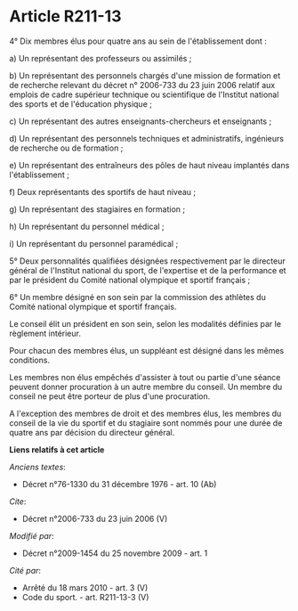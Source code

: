 # Article R211-13

4° Dix membres élus pour quatre ans au sein de l'établissement dont : 

a) Un représentant des professeurs ou assimilés ; 

b) Un représentant des personnels chargés d'une mission de formation et de recherche relevant du décret n° 2006-733 du 23
juin 2006 relatif aux emplois de cadre supérieur technique ou scientifique de l'Institut national des sports et de
l'éducation physique ; 

c) Un représentant des autres enseignants-chercheurs et enseignants ; 

d) Un représentant des personnels techniques et administratifs, ingénieurs de recherche ou de formation ; 

e) Un représentant des entraîneurs des pôles de haut niveau implantés dans l'établissement ; 

f) Deux représentants des sportifs de haut niveau ; 

g) Un représentant des stagiaires en formation ; 

h) Un représentant du personnel médical ; 

i) Un représentant du personnel paramédical ; 

5° Deux personnalités qualifiées désignées respectivement par le directeur général de l'Institut national du sport, de
l'expertise et de la performance et par le président du Comité national olympique et sportif français ; 

6° Un membre désigné en son sein par la commission des athlètes du Comité national olympique et sportif français. 

Le conseil élit un président en son sein, selon les modalités définies par le règlement intérieur. 

Pour chacun des membres élus, un suppléant est désigné dans les mêmes conditions. 

Les membres non élus empêchés d'assister à tout ou partie d'une séance peuvent donner procuration à un autre membre du
conseil. Un membre du conseil ne peut être porteur de plus d'une procuration.

A l'exception des membres de droit et des membres élus, les membres du conseil de la vie du sportif et du stagiaire sont
nommés pour une durée de quatre ans par décision du directeur général.

**Liens relatifs à cet article**

_Anciens textes_:

  - Décret n°76-1330 du 31 décembre 1976 - art. 10 (Ab)

_Cite_:

  - Décret n°2006-733 du 23 juin 2006 (V)

_Modifié par_:

  - Décret n°2009-1454 du 25 novembre 2009 - art. 1

_Cité par_:

  - Arrêté du 18 mars 2010 - art. 3 (V)
  - Code du sport. - art. R211-13-3 (V)
